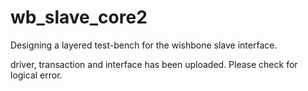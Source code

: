 # wb_slave_core2
Designing a layered test-bench for the wishbone slave interface.

driver, transaction and interface has been uploaded. Please check for logical error. 
